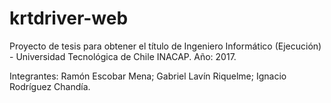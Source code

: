 # krtdriver-web
Proyecto de tesis para obtener el título de Ingeniero Informático (Ejecución) - Universidad Tecnológica de Chile INACAP.
Año: 2017.

Integrantes: Ramón Escobar Mena; Gabriel Lavín Riquelme; Ignacio Rodríguez Chandía.
